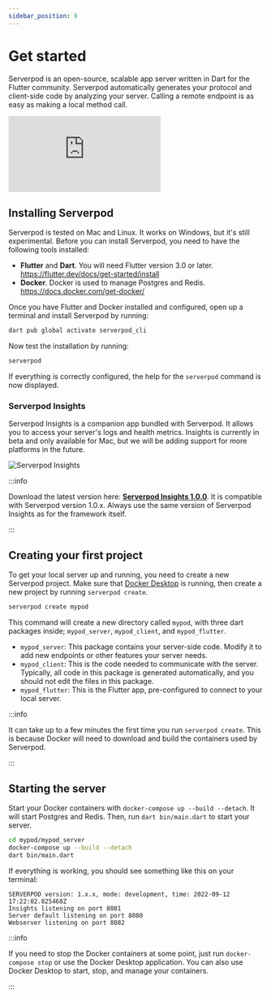 ```yaml
---
sidebar_position: 0
---
```


# Get started
Serverpod is an open-source, scalable app server written in Dart for the Flutter community. Serverpod automatically generates your protocol and client-side code by analyzing your server. Calling a remote endpoint is as easy as making a local method call.

<div style={{ position : 'relative', paddingBottom : '56.25%', height : '0' }}><iframe style={{ position : 'absolute', top : '0', left : '0', width : '100%', height : '100%' }} width="560" height="315" src="https://www.youtube-nocookie.com/embed/QN6juNWW3js" title="YouTube video player" frameborder="0" allow="accelerometer; autoplay; clipboard-write; encrypted-media; gyroscope; picture-in-picture" allowfullscreen></iframe></div>


## Installing Serverpod
Serverpod is tested on Mac and Linux. It works on Windows, but it's still experimental. Before you can install Serverpod, you need to have the following tools installed:
- __Flutter__ and __Dart__. You will need Flutter version 3.0 or later. https://flutter.dev/docs/get-started/install
- __Docker__. Docker is used to manage Postgres and Redis. https://docs.docker.com/get-docker/

Once you have Flutter and Docker installed and configured, open up a terminal and install Serverpod by running:

```bash
dart pub global activate serverpod_cli
```

Now test the installation by running:

```bash
serverpod
```

If everything is correctly configured, the help for the `serverpod` command is now displayed.

### Serverpod Insights
Serverpod Insights is a companion app bundled with Serverpod. It allows you to access your server's logs and health metrics. Insights is currently in beta and only available for Mac, but we will be adding support for more platforms in the future.

![Serverpod Insights](https://serverpod.dev/assets/img/serverpod-screenshot.webp)

:::info

Download the latest version here: __[Serverpod Insights 1.0.0](https://serverpod.dev/insights/Serverpod-1.0.0.zip)__. It is compatible with Serverpod version 1.0.x. Always use the same version of Serverpod Insights as for the framework itself.

:::

## Creating your first project
To get your local server up and running, you need to create a new Serverpod project. Make sure that [Docker Desktop](https://www.docker.com/products/docker-desktop/) is running, then create a new project by running `serverpod create`.

```bash
serverpod create mypod
```

This command will create a new directory called `mypod`, with three dart packages inside; `mypod_server`, `mypod_client`, and `mypod_flutter`.

- `mypod_server`: This package contains your server-side code. Modify it to add new endpoints or other features your server needs.
- `mypod_client`: This is the code needed to communicate with the server. Typically, all code in this package is generated automatically, and you should not edit the files in this package.
- `mypod_flutter`: This is the Flutter app, pre-configured to connect to your local server.

:::info

It can take up to a few minutes the first time you run `serverpod create`. This is because Docker will need to download and build the containers used by Serverpod.

:::

## Starting the server
Start your Docker containers with `docker-compose up --build --detach`. It will start Postgres and Redis. Then, run `dart bin/main.dart` to start your server.

```bash
cd mypod/mypod_server
docker-compose up --build --detach
dart bin/main.dart
```

If everything is working, you should see something like this on your terminal:

```
SERVERPOD version: 1.x.x, mode: development, time: 2022-09-12 17:22:02.825468Z
Insights listening on port 8081
Server default listening on port 8080
Webserver listening on port 8082
```

:::info

If you need to stop the Docker containers at some point, just run `docker-compose stop` or use the Docker Desktop application. You can also use Docker Desktop to start, stop, and manage your containers.

:::
